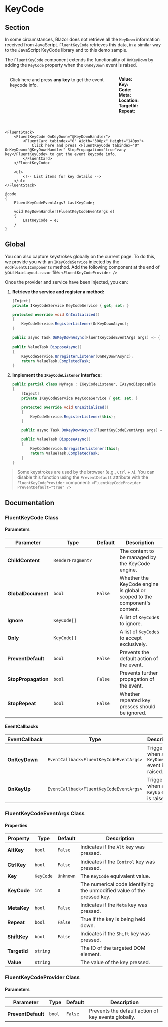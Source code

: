 # KeyCode

## Section

In some circumstances, Blazor does not retrieve all the `KeyDown` information received from JavaScript. `FluentKeyCode` retrieves this data, in a similar way to the JavaScript KeyCode library and to this demo sample.

The `FluentKeyCode` component extends the functionality of `OnKeyDown` by adding the `KeyCode` property when the `OnKeyDown` event is raised.

<div style="display: flex; gap: 2rem;">
    <div tabindex="0" style="width: 300px; height: 140px; padding: 1rem; border: 1px solid var(--neutral-stroke-rest); border-radius: 4px;">
        Click here and press <span style="font-weight: bold;">any key</span> to get the event keycode info.
    </div>
    <ul style="list-style-type: none; padding: 0;">
        <li><span style="float: left; width: 70px; font-weight: bold;">Value:</span> <code></code></li>
        <li><span style="float: left; width: 70px; font-weight: bold;">Key:</span> <code></code></li>
        <li><span style="float: left; width: 70px; font-weight: bold;">Code:</span> <code></code></li>
        <li>
            <span style="float: left; width: 70px; font-weight: bold;">Meta:</span>
            <!-- Icons for Shift, Ctrl, Alt, Meta -->
        </li>
        <li><span style="float: left; width: 70px; font-weight: bold;">Location:</span> <code></code></li>
        <li><span style="float: left; width: 70px; font-weight: bold;">TargetId:</span> <code></code></li>
        <li><span style="float: left; width: 70px; font-weight: bold;">Repeat:</span> <code></code></li>
    </ul>
</div>

```razor
<FluentStack>
    <FluentKeyCode OnKeyDown="@KeyDownHandler">
        <FluentCard tabindex="0" Width="300px" Height="140px">
            Click here and press <FluentKeyCode tabindex="0" OnKeyDown="@KeyDownHandler" StopPropagation="true">any key</FluentKeyCode> to get the event keycode info.
        </FluentCard>
    </FluentKeyCode>

    <ul>
        <!-- List items for key details -->
    </ul>
</FluentStack>

@code
{
    FluentKeyCodeEventArgs? LastKeyCode;

    void KeyDownHandler(FluentKeyCodeEventArgs e)
    {
        LastKeyCode = e;
    }
}
```

## Global

You can also capture keystrokes globally on the current page. To do this, we provide you with an `IKeyCodeService` injected by the `AddFluentUIComponents` method. Add the following component at the end of your `MainLayout.razor` file: `<FluentKeyCodeProvider />`

Once the provider and service have been injected, you can:

1.  **Retrieve the service and register a method:**
    ```csharp
    [Inject]
    private IKeyCodeService KeyCodeService { get; set; }

    protected override void OnInitialized()
    {
        KeyCodeService.RegisterListener(OnKeyDownAsync);
    }

    public async Task OnKeyDownAsync(FluentKeyCodeEventArgs args) => { // ... }

    public ValueTask DisposeAsync()
    {
        KeyCodeService.UnregisterListener(OnKeyDownAsync);
        return ValueTask.CompletedTask;
    }
    ```

2.  **Implement the `IKeyCodeListener` interface:**
    ```csharp
    public partial class MyPage : IKeyCodeListener, IAsyncDisposable
    {
        [Inject]
        private IKeyCodeService KeyCodeService { get; set; }

        protected override void OnInitialized()
        {
            KeyCodeService.RegisterListener(this);
        }

        public async Task OnKeyDownAsync(FluentKeyCodeEventArgs args) => { // ... }

        public ValueTask DisposeAsync()
        {
            KeyCodeService.UnregisterListener(this);
            return ValueTask.CompletedTask;
        }
    }
    ```

> Some keystrokes are used by the browser (e.g., `Ctrl` + `A`). You can disable this function using the `PreventDefault` attribute with the `FluentKeyCodeProvider` component: `<FluentKeyCodeProvider PreventDefault="true" />`

## Documentation

### FluentKeyCode Class

#### Parameters

| Parameter | Type | Default | Description |
| --- | --- | --- | --- |
| **ChildContent** | `RenderFragment?` | | The content to be managed by the KeyCode engine. |
| **GlobalDocument** | `bool` | `False` | Whether the KeyCode engine is global or scoped to the component's content. |
| **Ignore** | `KeyCode[]` | | A list of `KeyCode`s to ignore. |
| **Only** | `KeyCode[]` | | A list of `KeyCode`s to accept exclusively. |
| **PreventDefault** | `bool` | `False` | Prevents the default action of the event. |
| **StopPropagation** | `bool` | `False` | Prevents further propagation of the event. |
| **StopRepeat** | `bool` | `False` | Whether repeated key presses should be ignored. |

#### EventCallbacks

| EventCallback | Type | Description |
| --- | --- | --- |
| **OnKeyDown** | `EventCallback<FluentKeyCodeEventArgs>` | Triggered when a `KeyDown` event is raised. |
| **OnKeyUp** | `EventCallback<FluentKeyCodeEventArgs>` | Triggered when a `KeyUp` event is raised. |

### FluentKeyCodeEventArgs Class

#### Properties

| Property | Type | Default | Description |
| --- | --- | --- | --- |
| **AltKey** | `bool` | `False` | Indicates if the `Alt` key was pressed. |
| **CtrlKey** | `bool` | `False` | Indicates if the `Control` key was pressed. |
| **Key** | `KeyCode` | `Unknown` | The `KeyCode` equivalent value. |
| **KeyCode** | `int` | `0` | The numerical code identifying the unmodified value of the pressed key. |
| **MetaKey** | `bool` | `False` | Indicates if the `Meta` key was pressed. |
| **Repeat** | `bool` | `False` | True if the key is being held down. |
| **ShiftKey** | `bool` | `False` | Indicates if the `Shift` key was pressed. |
| **TargetId** | `string` | | The ID of the targeted DOM element. |
| **Value** | `string` | | The value of the key pressed. |

### FluentKeyCodeProvider Class

#### Parameters

| Parameter | Type | Default | Description |
| --- | --- | --- | --- |
| **PreventDefault** | `bool` | `False` | Prevents the default action of key events globally. |